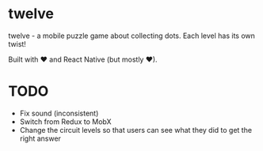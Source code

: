 # twelve
twelve - a mobile puzzle game about collecting dots. Each level has its own twist!

Built with ♥ and React Native (but mostly ♥).

# TODO
* Fix sound (inconsistent)
* Switch from Redux to MobX
* Change the circuit levels so that users can see what they did to get the right answer
